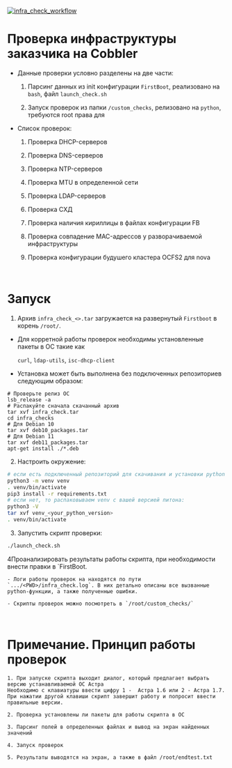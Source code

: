[![infra_check_workflow](https://github.com/rshafikov/infra_check/actions/workflows/main.yml/badge.svg)](https://github.com/rshafikov/infra_check/actions/workflows/main.yml)

# Проверка инфраструктуры заказчика на Cobbler

- Данные проверки условно разделены на две части: 

	1. Парсинг данных из init конфигурации `FirstBoot`, реализовано на `bash`, файл `launch_check.sh`
	
	2. Запуск проверок из папки `/custom_checks`, релизовано на `python`, требуются root права для 

- Список проверок:

	1. Проверка DHCP-серверов

	2. Проверка DNS-серверов

	3. Проверка NTP-серверов

	4. Проверка MTU в определенной сети

	5. Проверка LDAP-серверов 

	6. Проверка СХД

	7. Проверка наличия кириллицы в файлах конфигурации FB

	8. Проверка совпадение MAC-адрессов у разворачиваемой инфраструктуры 

	9. Проверка конфигурации будушего кластера OCFS2 для nova

<br>

# Запуск

 1.	Архив `infra_check_<>.tar` загружается на развернутый `Firstboot` в корень `/root/`.

- Для корретной работы проверок необходимы установленные пакеты в ОС такие как
		
	`curl`, `ldap-utils`, `isc-dhcp-client`

- Установка может быть выполнена без подключенных репозиториев следующим образом:

```shell
# Проверьте релиз ОС
lsb_release -a
# Распакуйте сначала скачанный архив
tar xvf infra_check.tar
cd infra_checks
# Для Debian 10
tar xvf deb10_packages.tar
# Для Debian 11
tar xvf deb11_packages.tar
apt-get install ./*.deb
```

2. Настроить окружение:

```sh
# если есть подключенный репозиторий для скачивания и установки python пакетов
python3 -m venv venv
. venv/bin/activate
pip3 install -r requirements.txt
# если нет, то распаковываем venv с вашей версией питона:
python3 -V
tar xvf venv_<your_python_version>
. venv/bin/activate
```

3. Запустить скрипт проверки:

```sh
./launch_check.sh
```

4Проанализировать результаты работы скрипта, при необходимости внести правки в `FirstBoot.

	- Логи работы проверок на находятся по пути `.../<PWD>/infra_check.log`. В них детально описаны все вызванные python-функции, а также полученные ошибки. 

	- Скрипты проверок можно посмотреть в `/root/custom_checks/`

<br>

# Примечание. Принцип работы проверок

	1. При запуске скрипта выходит диалог, который предлагает выбрать версию устанавливаемой ОС Астра
	Необходимо с клавиатуры ввести цифру 1 -  Астра 1.6 или 2 - Астра 1.7.
	При нажатии другой клавиши скрипт завершит работу и попросит ввести правильные версии.

	2. Проверка установлены ли пакеты для работы скрипта в ОС

	3. Парсинг полей в определенных файлах и вывод на экран найденных значений 
	
	4. Запуск проверок 

	5. Результаты выводятся на экран, а также в файл /root/endtest.txt
